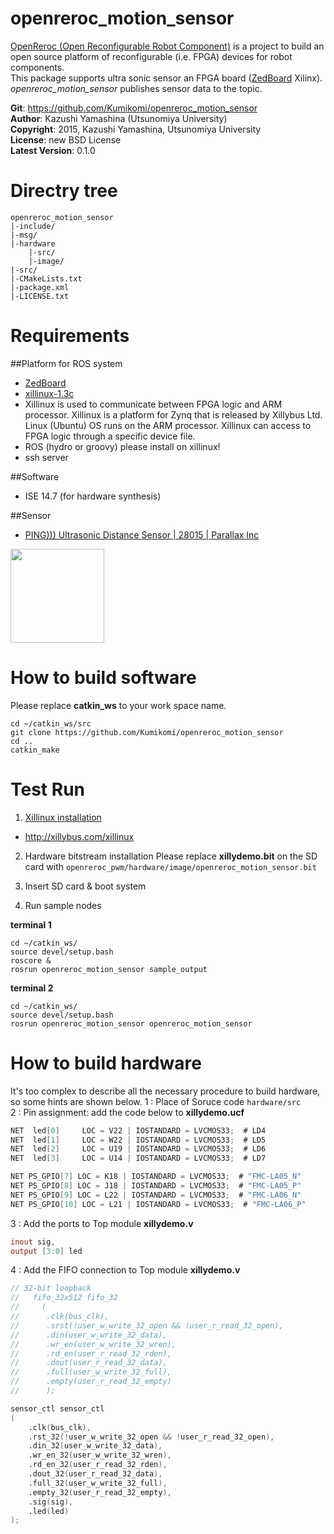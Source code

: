 openreroc_motion_sensor
=======
[OpenReroc (Open Reconfigurable Robot Component)](https://github.com/Kumikomi/OpenReroc) is a project to build an open source platform of reconfigurable (i.e. FPGA) devices for robot components.  
This package supports ultra sonic sensor an FPGA board ([ZedBoard](http://zedboard.org/) Xilinx). 
*openreroc_motion_sensor* publishes sensor data to the topic.  
 
**Git**:         https://github.com/Kumikomi/openreroc_motion_sensor   
**Author**:      Kazushi Yamashina (Utsunomiya University)  
**Copyright**:   2015, Kazushi Yamashina, Utsunomiya University    
**License**:      new BSD License   
**Latest Version**: 0.1.0  

Directry tree
=======
```
openreroc_motion_sensor 
|-include/ 
|-msg/ 
|-hardware
	|-src/
    |-image/
|-src/ 
|-CMakeLists.txt 
|-package.xml  
|-LICENSE.txt
```

Requirements
======

##Platform for ROS system

- [ZedBoard](http://zedboard.org/)
- [xillinux-1.3c](http://xillybus.com/xillinux)
 - Xillinux is used to communicate between FPGA logic and ARM processor. Xillinux is a platform for Zynq that is released by Xillybus Ltd. Linux (Ubuntu) OS runs on the ARM processor. Xillinux can access to FPGA logic through a specific device file.
- ROS (hydro or groovy) please install on xillinux!
- ssh server

##Software

- ISE 14.7 (for hardware synthesis)

##Sensor

- [PING))) Ultrasonic Distance Sensor | 28015 | Parallax Inc](https://www.parallax.com/product/28015)
<img src="http://aquila.is.utsunomiya-u.ac.jp/~kazushi/sonic_sensor_img.jpeg" alt="" height="150" />

How to build software
=======
Please replace **catkin_ws** to your work space name.

```
cd ~/catkin_ws/src
git clone https://github.com/Kumikomi/openreroc_motion_sensor
cd ..
catkin_make 
```

Test Run
======= 
1. [Xillinux installation](http://xillybus.com/downloads/doc/xillybus_getting_started_zynq.pdf)
 - http://xillybus.com/xillinux

2. Hardware bitstream installation
Please replace **xillydemo.bit** on the SD card with `openreroc_pwm/hardware/image/openreroc_motion_sensor.bit`

3. Insert SD card & boot system

4. Run sample nodes 

**terminal 1**
```
cd ~/catkin_ws/
source devel/setup.bash
roscore &
rosrun openreroc_motion_sensor sample_output
```

**terminal 2**
```
cd ~/catkin_ws/
source devel/setup.bash
rosrun openreroc_motion_sensor openreroc_motion_sensor
```

How to build hardware
====== 
It's too complex to describe all the necessary procedure to build hardware, so some hints are shown below.
1 : Place of Soruce code `hardware/src`  
2 : Pin assignment: add the code below to **xillydemo.ucf**  

```verilog
NET  led[0] 	LOC = V22 | IOSTANDARD = LVCMOS33;	# LD4
NET  led[1] 	LOC = W22 | IOSTANDARD = LVCMOS33;	# LD5
NET  led[2] 	LOC = U19 | IOSTANDARD = LVCMOS33;	# LD6
NET  led[3] 	LOC = U14 | IOSTANDARD = LVCMOS33;	# LD7

NET PS_GPIO[7] LOC = K18 | IOSTANDARD = LVCMOS33;  # "FMC-LA05_N"
NET PS_GPIO[8] LOC = J18 | IOSTANDARD = LVCMOS33;  # "FMC-LA05_P"
NET PS_GPIO[9] LOC = L22 | IOSTANDARD = LVCMOS33;  # "FMC-LA06_N"
NET PS_GPIO[10] LOC = L21 | IOSTANDARD = LVCMOS33;  # "FMC-LA06_P"
```

3 : Add the ports to Top module **xillydemo.v**

```verilog
inout sig,
output [3:0] led
```

4 : Add the FIFO connection to Top module **xillydemo.v**

```verilog
// 32-bit loopback
//   fifo_32x512 fifo_32
//     (
//      .clk(bus_clk),
//      .srst(!user_w_write_32_open && !user_r_read_32_open),
//      .din(user_w_write_32_data),
//      .wr_en(user_w_write_32_wren),
//      .rd_en(user_r_read_32_rden),
//      .dout(user_r_read_32_data),
//      .full(user_w_write_32_full),
//      .empty(user_r_read_32_empty)
//      );

sensor_ctl sensor_ctl
(
	.clk(bus_clk),
	.rst_32(!user_w_write_32_open && !user_r_read_32_open),
	.din_32(user_w_write_32_data),
	.wr_en_32(user_w_write_32_wren),
	.rd_en_32(user_r_read_32_rden),
	.dout_32(user_r_read_32_data),
	.full_32(user_w_write_32_full),
	.empty_32(user_r_read_32_empty),
	.sig(sig),
	.led(led)
);
```

